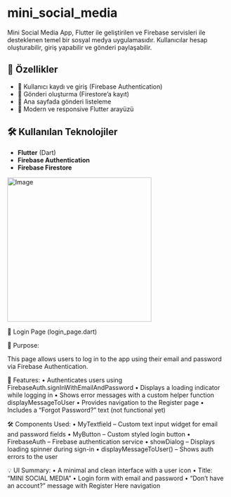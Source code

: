 # mini_social_media

Mini Social Media App, Flutter ile geliştirilen ve Firebase servisleri ile desteklenen temel bir sosyal medya uygulamasıdır. Kullanıcılar hesap oluşturabilir, giriş yapabilir ve gönderi paylaşabilir.

## 🚀 Özellikler

- 🔐 Kullanıcı kaydı ve giriş (Firebase Authentication)
- 📝 Gönderi oluşturma (Firestore’a kayıt)
- 📰 Ana sayfada gönderi listeleme
- 📱 Modern ve responsive Flutter arayüzü

## 🛠️ Kullanılan Teknolojiler

- **Flutter** (Dart)
- **Firebase Authentication**
- **Firebase Firestore**
<img width="328" alt="Image" src="https://github.com/user-attachments/assets/fca059b4-bf53-4c4b-a6d5-0eeb4b8b670c" />

🔐 Login Page (login_page.dart)

📌 Purpose:

This page allows users to log in to the app using their email and password via Firebase Authentication.

🚀 Features:
	•	Authenticates users using FirebaseAuth.signInWithEmailAndPassword
	•	Displays a loading indicator while logging in
	•	Shows error messages with a custom helper function displayMessageToUser
	•	Provides navigation to the Register page
	•	Includes a “Forgot Password?” text (not functional yet)

🛠️ Components Used:
	•	MyTextfield – Custom text input widget for email and password fields
	•	MyButton – Custom styled login button
	•	FirebaseAuth – Firebase authentication service
	•	showDialog – Displays loading spinner during sign-in
	•	displayMessageToUser() – Shows auth errors to the user

💡 UI Summary:
	•	A minimal and clean interface with a user icon
	•	Title: “MINI SOCIAL MEDIA”
	•	Login form with email and password
	•	“Don’t have an account?” message with Register Here navigation



